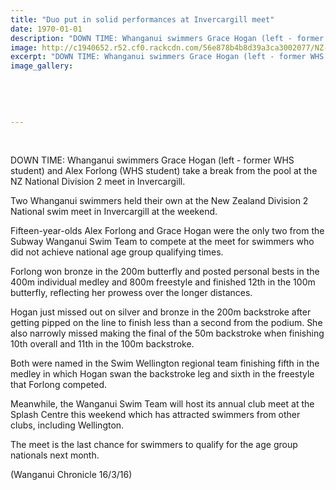 ```yaml
---
title: "Duo put in solid performances at Invercargill meet"
date: 1970-01-01
description: "DOWN TIME: Whanganui swimmers Grace Hogan (left - former WHS student) and Alex Forlong (WHS student) take a break from the pool at the NZ National Division 2 meet in Invercargill."
image: http://c1940652.r52.cf0.rackcdn.com/56e878b4b8d39a3ca3002077/NZ-Div-2-Nat-meet-Invercargill-G-HoganA-Forlong-16.3.16.jpg
excerpt: "DOWN TIME: Whanganui swimmers Grace Hogan (left - former WHS student) and Alex Forlong (WHS student) take a break from the pool at the NZ National Division 2 meet in Invercargill."
image_gallery:
    
    
    
    
    
---
```


<p>&nbsp;</p>
<p>DOWN TIME: Whanganui swimmers Grace Hogan (left - former WHS student) and Alex Forlong (WHS student) take a break from the pool at the NZ National Division 2 meet in Invercargill.</p>
<p>Two Whanganui swimmers held their own at the New Zealand Division 2 National swim meet in Invercargill at the weekend.</p>
<p>Fifteen-year-olds Alex Forlong and Grace Hogan were the only two from the Subway Wanganui Swim Team to compete at the meet for swimmers who did not achieve national age group qualifying times.</p>
<p>Forlong won bronze in the 200m butterfly and posted personal bests in the 400m individual medley and 800m freestyle and finished 12th in the 100m butterfly, reflecting her prowess over the longer distances.</p>
<p>Hogan just missed out on silver and bronze in the 200m backstroke after getting pipped on the line to finish less than a second from the podium. She also narrowly missed making the final of the 50m backstroke when finishing 10th overall and 11th in the 100m backstroke.</p>
<p>Both were named in the Swim Wellington regional team finishing fifth in the medley in which Hogan swan the backstroke leg and sixth in the freestyle that Forlong competed.</p>
<p>Meanwhile, the Wanganui Swim Team will host its annual club meet at the Splash Centre this weekend which has attracted swimmers from other clubs, including Wellington.</p>
<p>The meet is the last chance for swimmers to qualify for the age group nationals next month.</p>
<p>(Wanganui Chronicle 16/3/16)</p>

